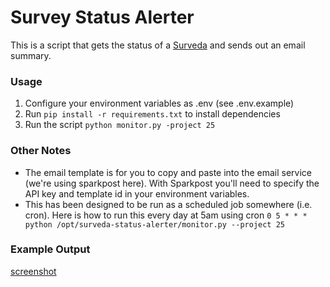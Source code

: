 # Survey Status Alerter

This is a script that gets the status of a [Surveda](https://github.com/instedd/ask) and sends out an email summary.

###  Usage
1. Configure your environment variables as .env (see .env.example)
2. Run `pip install -r requirements.txt` to install dependencies
3. Run the script `python monitor.py -project 25`

### Other Notes
* The email template is for you to copy and paste into the email service (we're using sparkpost here). With Sparkpost you'll need to specify the API key and template id in your environment variables.
* This has been designed to be run as a scheduled job somewhere (i.e. cron). Here is how to run this every day at 5am using cron
`0 5 * * * python /opt/surveda-status-alerter/monitor.py --project 25`

### Example Output

[screenshot](example.png)

